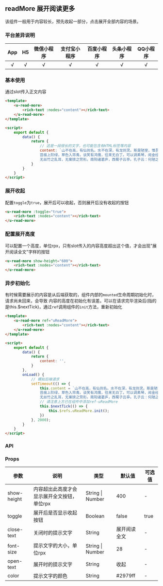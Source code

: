 ## readMore 展开阅读更多

该组件一般用于内容较长，预先收起一部分，点击展开全部内容的场景。

### 平台差异说明

|App|H5|微信小程序|支付宝小程序|百度小程序|头条小程序|QQ小程序|
|:-:|:-:|:-:|:-:|:-:|:-:|:-:|
|√|√|√|√|√|√|√|

### 基本使用

通过slot传入正文内容

```html
<template>
	<u-read-more>
		<rich-text :nodes="content"></rich-text>
	</u-read-more>
</template>

<script> 
	export default {
		data() {
			return {
				// 这是一段很长的文字，也可能包含有HTML标签等内容
				content: `山不在高，有仙则名。水不在深，有龙则灵。斯是陋室，惟吾德馨。
				苔痕上阶绿，草色入帘青。谈笑有鸿儒，往来无白丁。可以调素琴，阅金经。
				无丝竹之乱耳，无案牍之劳形。南阳诸葛庐，西蜀子云亭。孔子云：何陋之有？`,
			}
		}
	}
</script>
```

### 展开收起

配置`toggle`为`true`，展开后可以收起，否则展开后没有收起的按钮

```html
<u-read-more :toggle="true">
	<rich-text :nodes="content"></rich-text>
</u-read-more>
```

### 配置展开高度

可以配置一个高度，单位rpx，只有slot传入的内容高度超出这个值，才会出现"展开阅读全文"字样的按钮

```html
<u-read-more show-height="600">
	<rich-text :nodes="content"></rich-text>
</u-read-more>
```

### 异步初始化

有时候需要展示的内容是从后端获取的，组件内部的`mounted`生命周期初始化时，请求尚未回来，会导致
内容的高度在初始化有误差。可以在请求完毕渲染后(指的是this.$nextTick)，通过`ref`调用组件的`init`方法，重新初始化

```html
<template>
	<u-read-more ref="uReadMore">
		<rich-text :nodes="content"></rich-text>
	</u-read-more>
</template>

<script> 
	export default {
		data() {
			return {
				content: '',
			}
		},
		onLoad() {
			// 模拟后端请求
			setTimeout(() => {
				this.content = `山不在高，有仙则名。水不在深，有龙则灵。斯是陋室，惟吾德馨。
				苔痕上阶绿，草色入帘青。谈笑有鸿儒，往来无白丁。可以调素琴，阅金经。
				无丝竹之乱耳，无案牍之劳形。南阳诸葛庐，西蜀子云亭。孔子云：何陋之有？`,
				// 请注意上方已在组件中添加ref-uReadMore
				this.$nextTick(() => {
					this.$refs.uReadMore.init();
				})
			}, 2000);
		}
	}
</script>
```

### API

### Props

| 参数          | 说明            | 类型            | 默认值             |  可选值   |
|-------------  |---------------- |---------------|------------------ |-------- |
| show-height | 内容超出此高度才会显示展开全文按钮，单位rpx | String \| Number | 400 | - |
| toggle | 展开后是否显示收起按钮 | Boolean  | false | true |
| close-text | 关闭时的提示文字 | String  | 展开阅读全文 | - |
| font-size | 提示文字的大小，单位rpx | String \| Number  | 28 | - |
| open-text | 展开时的提示文字 | String  | 收起 | - |
| color | 提示文字的颜色 | String  | #2979ff | - |
